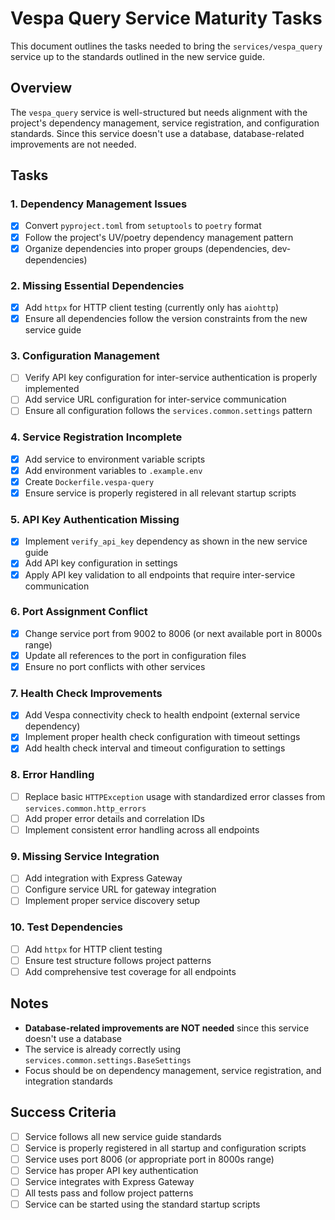 # Vespa Query Service Maturity Tasks

This document outlines the tasks needed to bring the `services/vespa_query` service up to the standards outlined in the new service guide.

## Overview

The `vespa_query` service is well-structured but needs alignment with the project's dependency management, service registration, and configuration standards. Since this service doesn't use a database, database-related improvements are not needed.

## Tasks

### 1. Dependency Management Issues
- [x] Convert `pyproject.toml` from `setuptools` to `poetry` format
- [x] Follow the project's UV/poetry dependency management pattern
- [x] Organize dependencies into proper groups (dependencies, dev-dependencies)

### 2. Missing Essential Dependencies
- [x] Add `httpx` for HTTP client testing (currently only has `aiohttp`)
- [x] Ensure all dependencies follow the version constraints from the new service guide

### 3. Configuration Management
- [ ] Verify API key configuration for inter-service authentication is properly implemented
- [ ] Add service URL configuration for inter-service communication
- [ ] Ensure all configuration follows the `services.common.settings` pattern

### 4. Service Registration Incomplete
- [x] Add service to environment variable scripts
- [x] Add environment variables to `.example.env`
- [x] Create `Dockerfile.vespa-query`
- [x] Ensure service is properly registered in all relevant startup scripts

### 5. API Key Authentication Missing
- [x] Implement `verify_api_key` dependency as shown in the new service guide
- [x] Add API key configuration in settings
- [x] Apply API key validation to all endpoints that require inter-service communication

### 6. Port Assignment Conflict
- [x] Change service port from 9002 to 8006 (or next available port in 8000s range)
- [x] Update all references to the port in configuration files
- [x] Ensure no port conflicts with other services

### 7. Health Check Improvements
- [x] Add Vespa connectivity check to health endpoint (external service dependency)
- [x] Implement proper health check configuration with timeout settings
- [x] Add health check interval and timeout configuration to settings

### 8. Error Handling
- [ ] Replace basic `HTTPException` usage with standardized error classes from `services.common.http_errors`
- [ ] Add proper error details and correlation IDs
- [ ] Implement consistent error handling across all endpoints

### 9. Missing Service Integration
- [ ] Add integration with Express Gateway
- [ ] Configure service URL for gateway integration
- [ ] Implement proper service discovery setup

### 10. Test Dependencies
- [ ] Add `httpx` for HTTP client testing
- [ ] Ensure test structure follows project patterns
- [ ] Add comprehensive test coverage for all endpoints

## Notes

- **Database-related improvements are NOT needed** since this service doesn't use a database
- The service is already correctly using `services.common.settings.BaseSettings`
- Focus should be on dependency management, service registration, and integration standards

## Success Criteria

- [ ] Service follows all new service guide standards
- [ ] Service is properly registered in all startup and configuration scripts
- [ ] Service uses port 8006 (or appropriate port in 8000s range)
- [ ] Service has proper API key authentication
- [ ] Service integrates with Express Gateway
- [ ] All tests pass and follow project patterns
- [ ] Service can be started using the standard startup scripts
